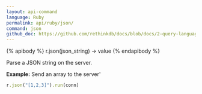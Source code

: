 ```yaml
---
layout: api-command 
language: Ruby
permalink: api/ruby/json/
command: json 
github_doc: https://github.com/rethinkdb/docs/blob/docs/2-query-language/api/ruby/control-structures/json.md
---
```


{% apibody %}
r.json(json_string) → value
{% endapibody %}

Parse a JSON string on the server.

__Example:__ Send an array to the server'

```rb
r.json("[1,2,3]").run(conn)
```
